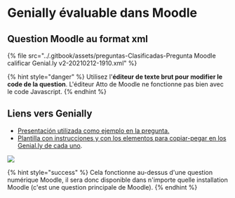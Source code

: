 # Genially évaluable dans Moodle

## Question Moodle au format xml

{% file src="../.gitbook/assets/preguntas-Clasificadas-Pregunta Moodle calificar Genial.ly v2-20210212-1910.xml" %}

{% hint style="danger" %}
Utilisez l'**éditeur de texte brut pour modifier le code de la question**. L'éditeur Atto de Moodle ne fonctionne pas bien avec le code Javascript.
{% endhint %}

## Liens vers Genially

* [Presentación utilizada como ejemplo en la pregunta.](https://view.genial.ly/60216aa58d60280dc12c6c3a/interactive-content-ejemplo-de-genially-en-moodle-que-guarda-nota)
* [Plantilla con instrucciones y con los elementos para copiar-pegar en los Genial.ly de cada uno](https://view.genial.ly/602168d94df7870d969b7bef/interactive-content-plantilla-genially-moodle-de-uno-en-uno).

![](../.gitbook/assets/Genially-Moodle1.gif)

{% hint style="success" %}
Cela fonctionne au-dessus d'une question numérique Moodle, il sera donc disponible dans n'importe quelle installation Moodle (c'est une question principale de Moodle).
{% endhint %}
